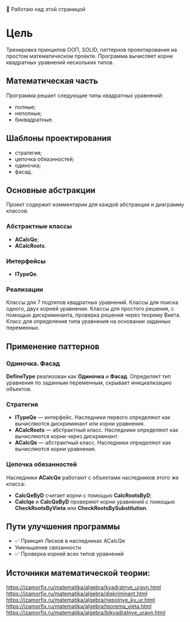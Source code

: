 :owl: Работаю над этой страницой

# Цель
Тренировка принципов ООП, SOLID, паттернов проектирования на простом математическом проекте. Программа вычисляет корни квадратных уравнений нескольких типов. 
<!--
  Стратегия, цепочка обязанностей, синглтон, фасад, интверсия управления и внедрение зависимостей.
  Проверка следования принципам ООП, СОЛИД
-->
## Математическая часть
Программа решает следующие типы квадратных уравнений:
- полные;
- неполные;
- биквадратные.

## Шаблоны проектирования
- стратегия;
- цепочка обяазнностей;
- одиночка;
- фасад.

## Основные абстракции
Проект содержит комментарии для каждой абстракции и диаграмму классов.

### Абстрактные классы
- **ACalcQe**;
- **ACalcRoots**.
### Интерфейсы
- **ITypeQe**.
### Реализации
Классы для 7 подтипов квадратных уравнений. 
Классы для поиска одного, двух корней уравнения. 
Классы для простого решения, с помощью дискриминанта, проверка решения через теорему Виета.
Класс для определения типа уравнения на основании заданных переменных.

## Применение паттернов
### Одиночка. Фасад 
**DefineType** реализован как **Одиночка** и **Фасад**. Определяет тип уравнения по заданным переменным, скрывает инициализацию объектов.
### Стратегия 
- **ITypeQe** — интерфейс. Наследники первого определяют как вычисляются дискриминант или корни уравнения.
- **ACalcRoots** — абстрактный класс. Наследники определяют как вычисляются корни через дискрминант.
- **ACalcQe** — абстрактный класс. Наследники определяют как вычисляются корни уравнения. 
### Цепочка обязанностей
Наследники **ACalcQe** работают с объектами наследников этого же класса: 
- **CalcQeByD** считает корни с помощью **CalcRootsByD**; 
- **CalcIqe** и **CalcQeByD** проверяют корни уравнений с помощью **CheckRootsByVieta** или **CheckRootsBySubstitution**.

## Пути улучшения программы 
- ✅ Принцип Лисков в наследниках ACalcQe
- Уменьшение связанности
- ✅ Проверка корней всех типов уравнений

## Источники математической теории:
https://izamorfix.ru/matematika/algebra/kvadratnye_uravn.html
https://izamorfix.ru/matematika/algebra/diskriminant.html
https://izamorfix.ru/matematika/algebra/nepolnye_kv_ur.html
https://izamorfix.ru/matematika/algebra/teorema_vieta.html
https://izamorfix.ru/matematika/algebra/bikvadratnye_uravn.html
